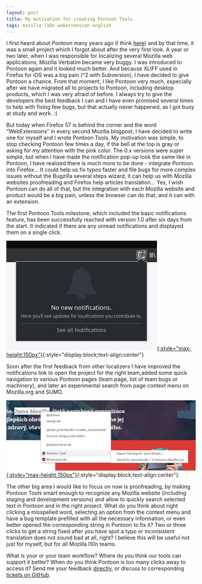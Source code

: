 ```yaml
---
layout: post
title: My motivation for creating Pontoon Tools
tags: mozilla l10n webextension english
---
```


I first heard about Pontoon many years ago (I think [here](http://horv.at/blog/localizing-firefox-os-with-pontoon/)) and by that time, it was a small project which I forgot about after the very first look. A year or two later, when I was responsible for localizing several Mozilla web applications, Mozilla Verbatim became very buggy. I was introduced to Pontoon again and it looked much better. And because XLIFF used in Firefox for iOS was a big pain (^2 with Subversion), I have decided to give Pontoon a chance. From that moment, I like Pontoon very much, especially after we have migrated all to projects to Pontoon, including desktop products, which I was very afraid of before. I always try to give the developers the best feedback I can and I have even promised several times to help with fixing few bugs, but that actually never happened, as I got busy at study and work. :(

But today when Firefox 57 is behind the corner and the word “WebExtensions” in every second Mozilla blogpost, I have decided to write one for myself and I wrote Pontoon Tools. My motivation was simple, to stop checking Pontoon few times a day, if the bell at the top is gray or asking for my attention with the pink color. The 0.x versions were super simple, but when I have made the notification pop-up look the same like in Pontoon, I have realized there is much more to be done - integrate Pontoon into Firefox... It could help us fix typos faster and file bugs for more complex issues without the Bugzilla several steps wizard, it can help us with Mozilla websites proofreading and Firefox help articles translation… Yes, I wish Pontoon can do all of that, but the integration with each Mozilla website and product would be a big pain, unless the browser can do that, and it can with an extension.

The first Pontoon Tools milestone, which included the basic notifications feature, has been successfully reached with version 1.0 after six days from the start. It indicated if there are any unread notifications and displayed them on a single click.

[![Pontoon Tools notifications popup](/assets/img/pontoon-tools-notifications-popup.png){:style="max-height:150px"}](/assets/img/pontoon-tools-notifications-popup.png){:style="display:block;text-align:center"}

Soon after the first feedback from other localizers I have improved the notifications link to open the project for the right team,added some quick navigation to various Pontoon pages (team page, list of team bugs or machinery), and later an experimental search from page context menu on Mozilla.org and SUMO.

[![Pontoon Tools context menu on Mozilla.org](/assets/img/pontoon-tools-mozilla-org-context-menu.png){:style="max-height:150px"}](/assets/img/pontoon-tools-mozilla-org-context-menu.png){:style="display:block;text-align:center"}

The other big area I would like to focus on now is proofreading, by making Pontoon Tools smart enough to recognize any Mozilla website (including staging and development versions) and allow to quickly search selected text in Pontoon and in the right project. What do you think about right clicking a misspelled word, selecting an option from the context menu and have a bug template prefilled with all the necessary information, or even better opened the corresponding string in Pontoon to fix it? Two or three clicks to get a string fixed after you have spot a typo or inconsistent translation does not sound bad at all, right? I believe this will be useful not just for myself, but for all Mozilla l10n teams.

What is your or your team workflow? Where do you think our tools can support it better? When do you think Pontoon is too many clicks away to access it? Send me your feedback [directly](https://mozillians.org/u/mstanke/), or discuss to corresponding [tickets on GitHub](https://github.com/MikkCZ/pontoon-tools/issues).

